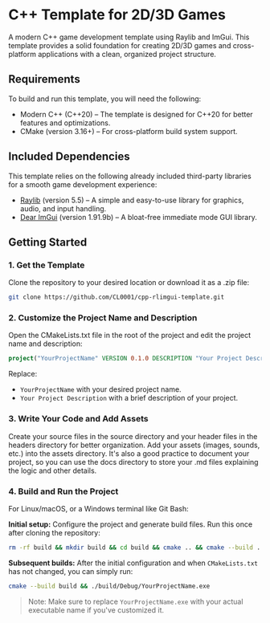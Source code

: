# C++ Template for 2D/3D Games

A modern C++ game development template using Raylib and ImGui. This template provides a solid foundation for creating 2D/3D games and cross-platform applications with a clean, organized project structure.

## Requirements
To build and run this template, you will need the following:

- Modern C++ (C++20) – The template is designed for C++20 for better features and optimizations.
- CMake (version 3.16+) – For cross-platform build system support.


## Included Dependencies
This template relies on the following already included third-party libraries for a smooth game development experience:
- [Raylib](https://github.com/raysan5/raylib) (version 5.5) – A simple and easy-to-use library for graphics, audio, and input handling.
- [Dear ImGui](https://github.com/ocornut/imgui) (version 1.91.9b) – A bloat-free immediate mode GUI library.

## Getting Started
### 1. Get the Template
Clone the repository to your desired location or download it as a .zip file:

```bash
git clone https://github.com/CL0001/cpp-rlimgui-template.git
```

### 2. Customize the Project Name and Description
Open the CMakeLists.txt file in the root of the project and edit the project name and description:

```cmake
project("YourProjectName" VERSION 0.1.0 DESCRIPTION "Your Project Description" LANGUAGES CXX)
```

Replace:
- `YourProjectName` with your desired project name.
- `Your Project Description` with a brief description of your project.

### 3. Write Your Code and Add Assets
Create your source files in the source directory and your header files in the headers directory for better organization. Add your assets (images, sounds, etc.) into the assets directory. It's also a good practice to document your project, so you can use the docs directory to store your .md files explaining the logic and other details.

### 4. Build and Run the Project
For Linux/macOS, or a Windows terminal like Git Bash:

**Initial setup:** Configure the project and generate build files. Run this once after cloning the repository:
```bash
rm -rf build && mkdir build && cd build && cmake .. && cmake --build . && ./Debug/YourProjectName.exe && cd ..
```

**Subsequent builds:** After the initial configuration and when `CMakeLists.txt` has not changed, you can simply run:
```bash
cmake --build build && ./build/Debug/YourProjectName.exe
```

> Note: Make sure to replace `YourProjectName.exe` with your actual executable name if you've customized it.
